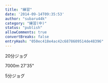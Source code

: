 ```yaml
---
title: "練習"
date: '2014-09-14T09:35:53'
author: "subaru44k"
category: "練習(中)"
status: "publish"
allowComments: true
convertBreaks: false
entryHash: "050ec418e4ac42c6878609514de48396"
---
```

20分ジョグ

7000m
27'35"

5分ジョグ
